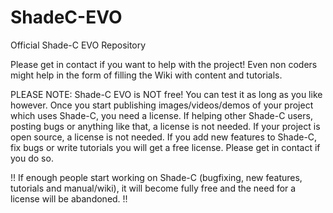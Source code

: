 ShadeC-EVO
==========

Official Shade-C EVO Repository

Please get in contact if you want to help with the project! Even non coders might help in the form of filling the Wiki with content and tutorials.


PLEASE NOTE:
Shade-C EVO is NOT free!
You can test it as long as you like however.
Once you start publishing images/videos/demos of your project which uses Shade-C, you need a license.
If helping other Shade-C users, posting bugs or anything like that, a license is not needed.
If your project is open source, a license is not needed.
If you add new features to Shade-C, fix bugs or write tutorials you will get a free license. Please get in contact if you do so.

!! If enough people start working on Shade-C (bugfixing, new features, tutorials and manual/wiki), it will become fully free and the need for a license will be abandoned. !!
